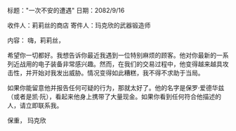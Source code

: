 标题："一次不安的遭遇"
日期：2082/9/16

收件人：莉莉丝的商店
寄件人：玛克欣的武器锻造师

内容：
嗨，莉莉丝，

希望你一切都好。我想告诉你最近我遇到一位特别麻烦的顾客。他对你最新的一系列近战用的电子装备非常感兴趣。然而，在我们的交易过程中，他变得越来越具攻击性，并开始对我发出威胁。情况变得如此糟糕，我不得不求助于当局。

如果你能留意他并报告任何可疑的行为，那就太好了。他的名字是保罗·爱德华兹（或者是凯·阮），看起来他身上携带了大量现金。如果你看到任何符合他描述的人，请立即联系我。

保重，
玛克欣
